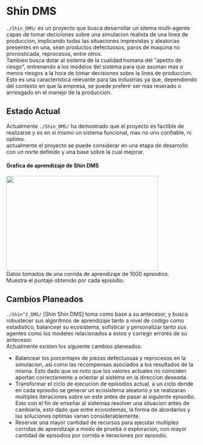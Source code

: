 # Shin DMS
`./Shin_DMS/` es un proyecto que busca desarrollar un sitema multi-agente capas de tomar deciciones sobre una simulacion realista de una linea de produccion, implicando todas las situaciones imprevistas y aleatorias presentes en una, sean productos defectuosos, paros de maquina no pronosticada, reprocesos, entre otros.<br>
Tambien busca dotar al sistema de la cualidad humana del "apetito de riesgo", entrenando a los modelos del sistema para que asuman mas o menos riesgos a la hora de tomar decisiones sobre la linea de produccion. Esto es una caracteristica relevante para las industrias ya que, dependiendo del contexto en que la empresa, se puede preferir ser mas reserado o arriesgado en el manejo de la produccion.

## Estado Actual 
Actualmente `./Shin_DMS/` ha demostrado que el proyecto es factible de realizarse y es en si mismo un sistema funcional, mas no uno confiable, ni optimo.<br>
actualmente el proyecto se puede considerar en una etapa de desarrollo con un norte definido y una base sobre la cual mejorar.
#### Grafica de aprendizaje de Shin DMS
<img src="Proyecto-Shin-DMS/Shin_DMS/Resultados_1/grafica_aprendizaje.jpeg" height="250px" width="400px" ><br>
Datos tomados de una corrida de aprendizaje de 1000 episodios.<br>
Muestra el puntaje obtenido por cada episodio.

## Cambios Planeados
`./Shin^2_DMS/` [Shin Shin DMS] toma como base a su antecesor, y busca robustecer sus algoritmos de aprendizaje tanto a nivel de codigo como estadistico, balancear su ecosistema, sofisticar y personalizar tanto sus agentes como los modeles relacionados a estos y corregir errores de su antecesor.<br>
Actualmente existen los siguiente cambios planeados:
- Balancear los porcentajes de piezas defectuosas y reprocesos en la simulacion, asi como las recompensas asociados a los resultados de la misma. Esto dado que se noto que los valores actuales no coinciden aportan correctamente a orientar al sistema en la direccion deseada.
- Transformar el ciclo de ejecucion de episodios actual, a un ciclo donde en cada episodio se generar un ecosistema aleatorio y se realizaran multiples iteraciones sobre un este antes de pasar al siguiente episodio. Esto con el fin de enseñar al sistemaa resolver una situacion antes de cambiarla, esto dado que entre ecosistemas, la forma de abordarlos y las soluciones optimas varian considerablemente.
- Reservar una mayor cantidad de recursos para ejecutar multiples corridas de aprendizaje a modo de prueba o exploracion, con mayor cantidad de episodios por corrida e iteraciones por episodio.
